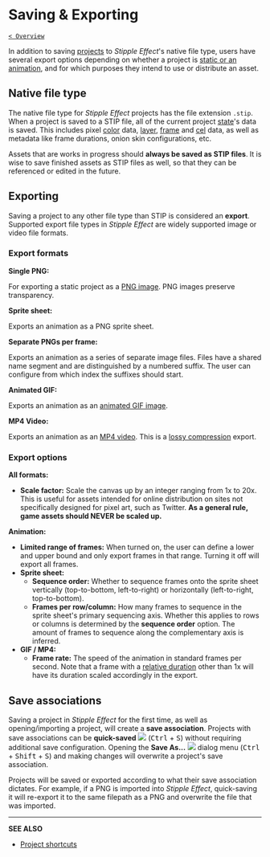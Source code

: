 # Saving & Exporting

[`< Overview`](./README.md)

In addition to saving [projects](./project.md) to *Stipple Effect*'s native file type, users have several export options depending on whether a project is [static or an animation](./frame.md), and for which purposes they intend to use or distribute an asset.

## Native file type

The native file type for *Stipple Effect* projects has the file extension `.stip`. When a project is saved to a STIP file, all of the current project [state](./project.md#state)'s data is saved. This includes pixel [color](./color.md) data, [layer](./layer.md), [frame](./frame.md) and [cel](./cel.md) data, as well as metadata like frame durations, onion skin configurations, etc.

Assets that are works in progress should **always be saved as STIP files**. It is wise to save finished assets as STIP files as well, so that they can be referenced or edited in the future.

## Exporting

Saving a project to any other file type than STIP is considered an **export**. Supported export file types in *Stipple Effect* are widely supported image or video file formats.

### Export formats

**Single PNG:**

For exporting a static project as a [PNG image](https://en.wikipedia.org/wiki/PNG). PNG images preserve transparency.

**Sprite sheet:**

Exports an animation as a PNG sprite sheet.

**Separate PNGs per frame:**

Exports an animation as a series of separate image files. Files have a shared name segment and are distinguished by a numbered suffix. The user can configure from which index the suffixes should start.

**Animated GIF:**

Exports an animation as an [animated GIF image](https://en.wikipedia.org/wiki/GIF#Animated_GIF).

**MP4 Video:**

Exports an animation as an [MP4 video](https://en.wikipedia.org/wiki/MP4_file_format). This is a [lossy compression](https://en.wikipedia.org/wiki/Lossy_compression) export.

### Export options

**All formats:**
* **Scale factor:** Scale the canvas up by an integer ranging from 1x to 20x. This is useful for assets intended for online distribution on sites not specifically designed for pixel art, such as Twitter. **As a general rule, game assets should NEVER be scaled up.**

**Animation:**
* **Limited range of frames:** When turned on, the user can define a lower and upper bound and only export frames in that range. Turning it off will export all frames.
* **Sprite sheet:**
  * **Sequence order:** Whether to sequence frames onto the sprite sheet vertically (top-to-bottom, left-to-right) or horizontally (left-to-right, top-to-bottom).
  * **Frames per row/column:** How many frames to sequence in the sprite sheet's primary sequencing axis. Whether this applies to rows or columns is determined by the **sequence order** option. The amount of frames to sequence along the complementary axis is inferred.
* **GIF / MP4:**
  * **Frame rate:** The speed of the animation in standard frames per second. Note that a frame with a [relative duration](./frame.md#relative-duration) other than 1x will have its duration scaled accordingly in the export.

## Save associations

Saving a project in *Stipple Effect* for the first time, as well as opening/importing a project, will create a **save association**. Projects with save associations can be **quick-saved** ![](https://raw.githubusercontent.com/jbunke/stipple-effect/master/res/icons/save.png) (<kbd>Ctrl</kbd> + <kbd>S</kbd>) without requiring additional save configuration. Opening the **Save As...** ![](https://raw.githubusercontent.com/jbunke/stipple-effect/master/res/icons/save_as.png) dialog menu (<kbd>Ctrl</kbd> + <kbd>Shift</kbd> + <kbd>S</kbd>) and making changes will overwrite a project's save association.

Projects will be saved or exported according to what their save association dictates. For example, if a PNG is imported into *Stipple Effect*, quick-saving it will re-export it to the same filepath as a PNG and overwrite the file that was imported.

---

**SEE ALSO**

* [Project shortcuts](./shortcuts.md#projects)
